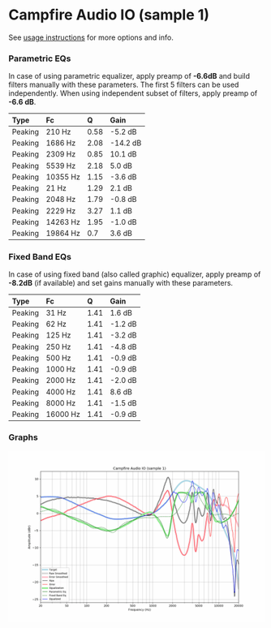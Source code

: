 # Campfire Audio IO (sample 1)
See [usage instructions](https://github.com/jaakkopasanen/AutoEq#usage) for more options and info.

### Parametric EQs
In case of using parametric equalizer, apply preamp of **-6.6dB** and build filters manually
with these parameters. The first 5 filters can be used independently.
When using independent subset of filters, apply preamp of **-6.6 dB**.

| Type    | Fc       |    Q | Gain     |
|:--------|:---------|:-----|:---------|
| Peaking | 210 Hz   | 0.58 | -5.2 dB  |
| Peaking | 1686 Hz  | 2.08 | -14.2 dB |
| Peaking | 2309 Hz  | 0.85 | 10.1 dB  |
| Peaking | 5539 Hz  | 2.18 | 5.0 dB   |
| Peaking | 10355 Hz | 1.15 | -3.6 dB  |
| Peaking | 21 Hz    | 1.29 | 2.1 dB   |
| Peaking | 2048 Hz  | 1.79 | -0.8 dB  |
| Peaking | 2229 Hz  | 3.27 | 1.1 dB   |
| Peaking | 14263 Hz | 1.95 | -1.0 dB  |
| Peaking | 19864 Hz | 0.7  | 3.6 dB   |

### Fixed Band EQs
In case of using fixed band (also called graphic) equalizer, apply preamp of **-8.2dB**
(if available) and set gains manually with these parameters.

| Type    | Fc       |    Q | Gain    |
|:--------|:---------|:-----|:--------|
| Peaking | 31 Hz    | 1.41 | 1.6 dB  |
| Peaking | 62 Hz    | 1.41 | -1.2 dB |
| Peaking | 125 Hz   | 1.41 | -3.2 dB |
| Peaking | 250 Hz   | 1.41 | -4.8 dB |
| Peaking | 500 Hz   | 1.41 | -0.9 dB |
| Peaking | 1000 Hz  | 1.41 | -0.9 dB |
| Peaking | 2000 Hz  | 1.41 | -2.0 dB |
| Peaking | 4000 Hz  | 1.41 | 8.6 dB  |
| Peaking | 8000 Hz  | 1.41 | -1.5 dB |
| Peaking | 16000 Hz | 1.41 | -0.9 dB |

### Graphs
![](./Campfire%20Audio%20IO%20(sample%201).png)
